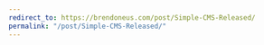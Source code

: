 ```yaml
---
redirect_to: https://brendoneus.com/post/Simple-CMS-Released/
permalink: "/post/Simple-CMS-Released/"
---
```

